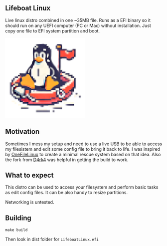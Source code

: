 ## Lifeboat Linux

Live linux distro combined in one ~35MB file. Runs as a EFI binary so it should run on any UEFI computer (PC or Mac) without installation. Just copy one file to EFI system partition and boot.

<img width="256px" alt="One File Linux" src="icon.png" />


## Motivation

Sometimes I mess my setup and need to use a live USB to be able to access my filesistem and edit some config file to bring it back to life.
I was inspired by [OneFileLinux](https://github.com/zhovner/OneFileLinux) to create a minimal rescue system based on that idea. Also the fork from [D4rk4](https://github.com/D4rk4/OneRecovery) was helpful in getting the build to work.


## What to expect

This distro can be used to access your filesystem and perform basic tasks as edit config files. It can be also handy to resize partitions.

Networking is untested.


## Building

```
make build
```

Then look in dist folder for `LifeboatLinux.efi`